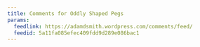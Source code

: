 ```yaml
---
title: Comments for Oddly Shaped Pegs
params:
  feedlink: https://adamdsmith.wordpress.com/comments/feed/
  feedid: 5a11fa085efec409fdd9d289e086bac1
---
```

